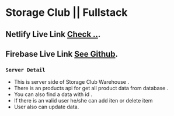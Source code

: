 # Storage Club || Fullstack

## Netlify Live Link [Check ..](https://e-ware-house-production.netlify.app/).

## Firebase Live Link [See Github](https://storage-club.web.app).




### `Server Detail`

* This is server side of Storage Club Warehouse .
* There is an products api for get all product data from database .
* You can also find a data with id . 
* If there is an valid user he/she can add iten or delete item 
* User also can update data.
 